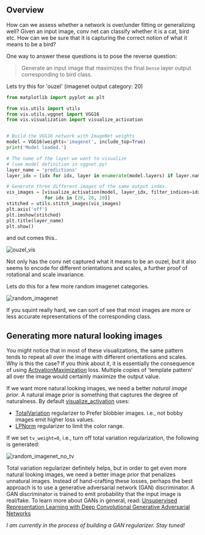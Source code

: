 ## Overview
How can we assess whether a network is over/under fitting or generalizing well? Given an input image, 
conv net can classify whether it is a cat, bird etc. How can we be sure that it is capturing the correct notion of 
what it means to be a bird?

One way to answer these questions is to pose the reverse question:
> Generate an input image that maximizes the final `Dense` layer output corresponding to bird class. 

Lets try this for 'ouzel' (imagenet output category: 20)

```python
from matplotlib import pyplot as plt

from vis.utils import utils
from vis.utils.vggnet import VGG16
from vis.visualization import visualize_activation


# Build the VGG16 network with ImageNet weights
model = VGG16(weights='imagenet', include_top=True)
print('Model loaded.')

# The name of the layer we want to visualize
# (see model definition in vggnet.py)
layer_name = 'predictions'
layer_idx = [idx for idx, layer in enumerate(model.layers) if layer.name == layer_name][0]

# Generate three different images of the same output index.
vis_images = [visualize_activation(model, layer_idx, filter_indices=idx, text=str(idx), max_iter=500)
              for idx in [20, 20, 20]]
stitched = utils.stitch_images(vis_images)    
plt.axis('off')
plt.imshow(stitched)
plt.title(layer_name)
plt.show()

```

and out comes this..

![ouzel_vis](https://raw.githubusercontent.com/raghakot/keras-vis/master/images/dense_vis/ouzel_vis.png?raw=true "ouzel_vis")

Not only has the conv net captured what it means to be an ouzel, but it also seems to encode for different orientations 
and scales, a further proof of rotational and scale invariance. 

Lets do this for a few more random imagenet categories.

![random_imagenet](https://raw.githubusercontent.com/raghakot/keras-vis/master/images/dense_vis/random_imagenet.png?raw=true "random_imagenet")

If you squint really hard, we can sort of see that most images are more or less accurate representations of the 
corresponding class.

## Generating more natural looking images

You might notice that in most of these visualizations, the same pattern tends to repeat all over the image 
with different orientations and scales. Why is this the case? If you think about it, it is essentially the consequence
of using [ActivationMaximization](vis.losses#ActivationMaximization) loss. Multiple copies of 'template pattern' 
all over the image would certainly maximize the output value.

If we want more natural looking images, we need a better *natural image prior*. A natural image prior is something that
captures the degree of naturalness. By default [visualize_activation](vis.visualization#visualize_activation) uses:

* [TotalVariation](vis.regularizers#TotalVariation) regularizer to Prefer blobbier images. i.e., not bobby images emit higher loss values.
* [LPNorm](vis.regularizers#LPNorm) regularizer to limit the color range.

If we set `tv_weight=0`, i.e., turn off total variation regularization, the following is generated:

![random_imagenet_no_tv](https://raw.githubusercontent.com/raghakot/keras-vis/master/images/dense_vis/random_imagenet_no_tv.png?raw=true "random_imagenet_no_tv")

Total variation regularizer definitely helps, but in order to get even more natural looking images, we need a better 
image prior that penalizes unnatural images. Instead of hand-crafting these losses, perhaps the best approach is to 
use a generative adversarial network (GAN) discriminator. A GAN discriminator is trained to emit probability that the 
input image is real/fake. To learn more about GANs in general, read: [Unsupervised Representation Learning with Deep Convolutional 
Generative Adversarial Networks](https://arxiv.org/abs/1511.06434)

*I am currently in the process of building a GAN regularizer. Stay tuned!*
